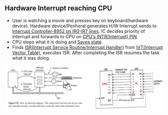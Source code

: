 ## Hardware Interrupt reaching CPU
  - User is watching a movie and presses key on keyboard(hardware device). Hardware device/Periheral generates H/W Interrupt sends to [Interrupt Controller-8952 on IR0-IR7 lines](/Motherboard/8952_PIC). IC decides priority of Interrupt and forwards to CPU on [CPU's INTR(Interrupt) PIN](/Motherboard/CPU/8086/PIN_Diagram.md).
  - CPU stops what it is doing and [Saves state](Things_CPU_does_after_getting_Interrupt.md).
  - Finds [ISR(Interrupt Service Routine/Interrupt Handler)](ISR_Interrupt_Service_Routine.md) from [IVT(Interrupt Vector Table)](IVT_Interrupt_Vector_Table.md), executes ISR. After completing the ISR resumes the task what it was doing.

<img src="./interrupt.jpg" width=1000 />
